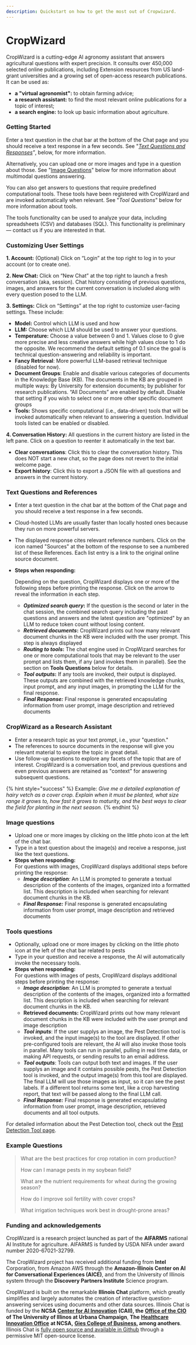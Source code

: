 ```yaml
---
description: Quickstart on how to get the most out of Cropwizard.
---
```


# CropWizard

CropWizard is a cutting-edge AI agronomy assistant that answers agricultural questions with expert precision. It consults over 450,000 selected online publications, including Extension resources from US land-grant universities and a growing set of open-access research publications. It can be used as:

* **a "virtual agronomist":** to obtain farming advice;
* **a research assistant:** to find the most relevant online publications for a topic of interest;
* **a search engine:** to look up basic information about agriculture.

### **Getting Started**&#x20;

Enter a text question in the chat bar at the bottom of the Chat page and you should receive a text response in a few seconds.  See "[_Text Questions and Responses_](./#text-questions-and-references)_"_, below, for more information.

Alternatively, you can upload one or more images and type in a question about those. See "[Image Questions](./#image-questions)" below for more information about multimodal questions answering.

You can also get answers to questions that require predefined computational tools. These tools have been registered with CropWizard and are invoked automatically when relevant. See "_Tool Questions_" below for more information about tools.

The tools functionality can be used to analyze your data, including spreadsheets (CSV) and databases (SQL). This functionality is preliminary — contact us if you are interested in that.

### **Customizing User Settings**

&#x20;**1. Account:** (Optional) Click on “Login” at the top right to log in to your account (or to create one).

&#x20;**2. New Chat:**  Click on “New Chat” at the top right to launch a fresh conversation (aka, session). Chat history consisting of previous questions, images, and answers for the current conversation is included along with every question posed to the LLM.

&#x20;**3. Settings:** Click on “Settings” at the top right to customize user-facing settings. These include:

* **Model:**  Control which LLM is used and how
* **LLM:**  Choose which LLM should be used to answer your questions.
* **Temperature:** Choose a value between 0 and 1.  Values close to 0 give more precise and less creative answers while high values close to 1 do the opposite. We recommend the default setting of 0.1 since the goal is technical question-answering and reliability is important.
* **Fancy Retrieval**:  More powerful LLM-based retrieval technique (disabled for now).
* **Document Groups**: Enable and disable various categories of documents in the Knowledge Base (KB). The documents in the KB are grouped in multiple ways: By University for extension documents; by publisher for research publications. “All Documents” are enabled by default. Disable that setting if you wish to select one or more other specific document groups
* **Tools:** Shows specific computational (i.e., data-driven) tools that will be invoked automatically when relevant to answering a question. Individual tools listed can be enabled or disabled.

&#x20;**4. Conversation History:**  All questions in the current history are listed in the left pane. Click on a question to reenter it automatically in the text bar.

* **Clear conversations**:  Click this to clear the conversation history. This does NOT start a new chat, so the page does not revert to the initial welcome page.
* **Export history**: Click this to export a JSON file with all questions and answers in the current history.

### **Text Questions and References**

* Enter a text question in the chat bar at the bottom of the Chat page and you should receive a text response in a few seconds.
* Cloud-hosted LLMs are usually faster than locally hosted ones because they run on more powerful servers.
* The displayed response cites relevant reference numbers. Click on the icon named "Sources" at the bottom of the response to see a numbered list of these References. Each list entry is a link to the original online source document.
*   **Steps when responding:**

    Depending on the question, CropWizard displays one or more of the following steps before printing the response. Click on the arrow to reveal the information in each step.

    * _**Optimized search query**_**:** If the question is the second or later in the chat session, the combined search query including the past questions and answers and the latest question are "optimized" by an LLM to reduce token count without losing content.
    * _**Retrieved documents**_**:** CropWizard prints out how many relevant document chunks in the KB were included with the user prompt. This step is always displayed
    * _**Routing to tools**_**:** The chat engine used in CropWizard searches for  one or more computational tools that may be relevant to the user prompt and lists them, if any (and invokes them in parallel). See the section on **Tools Questions** below for details.
    * _**Tool outputs**_**:** If any tools are invoked, their output is displayed. These outputs are combined with the retrieved knowledge chunks, input prompt, and any input images, in prompting the LLM for the final response.
    * _**Final Response:**_ Final response is generated encapsulating information from user prompt, image description and retrieved documents

### **CropWizard as a Research Assistant**

* Enter a research topic as your text prompt, i.e., your "question."
* The references to source documents in the response will give you relevant material to explore the topic in great detail.
* Use follow-up questions to explore any facets of the topic that are of interest. CropWizard is a conversation tool, and previous questions and even previous answers are retained as "context" for answering subsequent questions.

{% hint style="success" %}
Example: _Give me a detailed explanation of hairy vetch as a cover crop. Explain when it must be planted, what size range it grows to, how fast it grows to maturity, and the best ways to clear the field for planting in the next season._
{% endhint %}

### Image questions

* Upload one or more images by clicking on the little photo icon at the left of the chat bar.
* Type in a text question about the image(s) and receive a response, just like the text questions.
* **Steps when responding:**\
  For questions with images, CropWizard displays additional steps before printing the response:
  * _**Image description**_: An LLM is prompted to generate a textual description of the contents of the images, organized into a formatted list. This description is included when searching for relevant document chunks in the KB.
  * _**Final Response:**_ Final response is generated encapsulating information from user prompt, image description and retrieved documents

### **Tools questions**

* Optionally, upload one or more images by clicking on the little photo icon at the left of the chat bar related to pests
* Type in your question and receive a response, the AI will automatically invoke the necessary tools.
* **Steps when responding:**\
  For questions with images of pests, CropWizard displays additional steps before printing the response:
  * _**Image description**_: An LLM is prompted to generate a textual description of the contents of the images, organized into a formatted list. This description is included when searching for relevant document chunks in the KB.
  * **Retrieved documents:** CropWizard prints out how many relevant document chunks in the KB were included with the user prompt and image description
  * _**Tool inputs**_: If the user supplys an image, the Pest Detection tool is invoked, and the input image(s) to the tool are displayed. If other pre-configured tools are relevant, the AI will also invoke those tools in parallel. Many tools can run in parallel, pulling in real time data, or making API requests, or sending results to an email address.
  * _**Tool outputs**_: Tools can output both text and images. If the user supplys an image and it contains possible pests, the Pest Detection tool is invoked, and the output image(s) from this tool are displayed. The final LLM will use those images as input, so it can see the pest labels. If a different tool returns some text, like a crop harvesting report, that text will be passed along to the final LLM call.
  * _**Final Response:**_ Final response is generated encapsulating information from user prompt, image description, retrieved documents and all tool outputs.

For detailed information about the Pest Detection tool, check out the [Pest Detection Tool page](https://app.gitbook.com/o/SfApyd80yHo8lLe0r7PA/s/vdrzNTxffjmyrhd2NKsD/~/changes/87/cropwizard/pest-detection-tool).

### Example Questions

> What are the best practices for crop rotation in corn production?
>
> How can I manage pests in my soybean field?
>
> What are the nutrient requirements for wheat during the growing season?
>
> How do I improve soil fertility with cover crops?
>
> What irrigation techniques work best in drought-prone areas?

### Funding and acknowledgements

CropWizard is a research project launched as part of the **AIFARMS** national AI Institute for agriculture. AIFARMS is funded by USDA NIFA under award number 2020-67021-32799.

The CropWizard project has received additional funding from **Intel** Corporation, from Amazon AWS through the **Amazon-Illinois Center on AI for Conversational Experiences (AICE)**, and from the University of Illinois system through the **Discovery Partners Institute** Science program.

CropWizard is built on the remarkable **Illinois Chat** platform, which greatly simplifies and largely automates the creation of interactive question-answering services using documents and other data sources. Illinois Chat is funded by the **NCSA** [**Center for AI Innovation**](https://ai.ncsa.illinois.edu/) **(CAII), the** [**Office of the CIO**](https://cio.illinois.edu/) **of The University of Illinos at Urbana Champaign**, **The** [**Healthcare Innovation Office**](https://www.ncsa.illinois.edu/research/health-sciences/healthcare-innovation-program-office/) **at NCSA,** [**Gies College of Business**](https://giesbusiness.illinois.edu/)**, among anothers**. Illinois Chat is [fully open source and available in Github](https://github.com/CAII-NCSA/uiuc-chat-frontend) through a permissive MIT open-source license.
